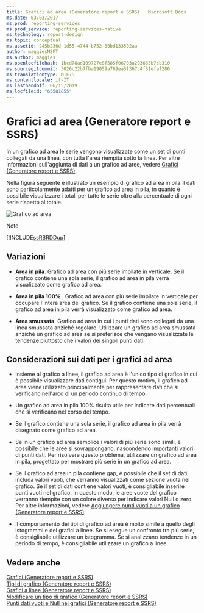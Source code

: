 ```yaml
---
title: Grafici ad area (Generatore report e SSRS) | Microsoft Docs
ms.date: 03/03/2017
ms.prod: reporting-services
ms.prod_service: reporting-services-native
ms.technology: report-design
ms.topic: conceptual
ms.assetid: 245b236d-1d55-4744-b752-80bd133502aa
author: maggiesMSFT
ms.author: maggies
ms.openlocfilehash: 1bcd78ad109727e8f585f06703a293665b7cb310
ms.sourcegitcommit: 3026c22b7fba19059a769ea5f367c4f51efaf286
ms.translationtype: MTE75
ms.contentlocale: it-IT
ms.lasthandoff: 06/15/2019
ms.locfileid: "65581855"
---
```

# <a name="area-charts-report-builder-and-ssrs"></a>Grafici ad area (Generatore report e SSRS)
  In un grafico ad area le serie vengono visualizzate come un set di punti collegati da una linea, con tutta l'area riempita sotto la linea. Per altre informazioni sull'aggiunta di dati a un grafico ad aree, vedere [Grafici &#40;Generatore report e SSRS&#41;](../../reporting-services/report-design/charts-report-builder-and-ssrs.md).  
  
 Nella figura seguente è illustrato un esempio di grafico ad area in pila. I dati sono particolarmente adatti per un grafico ad area in pila, in quanto è possibile visualizzare i totali per tutte le serie oltre alla percentuale di ogni serie rispetto al totale.  
  
 ![Grafico ad area](../../reporting-services/report-design/media/areachart.gif "grafico ad Area")  
  
> [!NOTE]  
>  [!INCLUDE[ssRBRDDup](../../includes/ssrbrddup-md.md)]  
  
## <a name="variations"></a>Variazioni  
  
-   **Area in pila**. Grafico ad area con più serie impilate in verticale. Se il grafico contiene una sola serie, il grafico ad area in pila verrà visualizzato come grafico ad area.  
  
-   **Area in pila 100%** . Grafico ad area con più serie impilate in verticale per occupare l'intera area del grafico. Se il grafico contiene una sola serie, il grafico ad area in pila verrà visualizzato come grafico ad area.  
  
-   **Area smussata**. Grafico ad area in cui i punti dati sono collegati da una linea smussata anziché regolare. Utilizzare un grafico ad area smussata anziché un grafico ad area se si preferisce che vengano visualizzate le tendenze piuttosto che i valori dei singoli punti dati.  
  
## <a name="data-considerations-for-area-charts"></a>Considerazioni sui dati per i grafici ad area  
  
-   Insieme al grafico a linee, il grafico ad area è l'unico tipo di grafico in cui è possibile visualizzare dati contigui. Per questo motivo, il grafico ad area viene utilizzato principalmente per rappresentare dati che si verificano nell'arco di un periodo continuo di tempo.  
  
-   Un grafico ad area in pila 100% risulta utile per indicare dati percentuali che si verificano nel corso del tempo.  
  
-   Se il grafico contiene una sola serie, il grafico ad area in pila verrà disegnato come grafico ad area.  
  
-   Se in un grafico ad area semplice i valori di più serie sono simili, è possibile che le aree si sovrappongano, nascondendo importanti valori di punti dati. Per risolvere questo problema, utilizzare un grafico ad area in pila, progettato per mostrare più serie in un grafico ad area.  
  
-   Se il grafico ad area in pila contiene gap, è possibile che il set di dati includa valori vuoti, che verranno visualizzati come sezione vuota nel grafico. Se il set di dati contiene valori vuoti, è consigliabile inserire punti vuoti nel grafico. In questo modo, le aree vuote del grafico verranno riempite con un colore diverso per indicare valori Null o zero. Per altre informazioni, vedere [Aggiungere punti vuoti a un grafico &#40;Generatore report e SSRS&#41;](../../reporting-services/report-design/add-empty-points-to-a-chart-report-builder-and-ssrs.md).  
  
-   Il comportamento dei tipi di grafico ad area è molto simile a quello degli istogrammi e dei grafici a linee. Se si esegue un confronto tra più serie, è consigliabile utilizzare un istogramma. Se si analizzano tendenze in un periodo di tempo, è consigliabile utilizzare un grafico a linee.  
  
## <a name="see-also"></a>Vedere anche  
 [Grafici &#40;Generatore report e SSRS&#41;](../../reporting-services/report-design/charts-report-builder-and-ssrs.md)   
 [Tipi di grafico &#40;Generatore report e SSRS&#41;](../../reporting-services/report-design/chart-types-report-builder-and-ssrs.md)   
 [Grafici a linee &#40;Generatore report e SSRS&#41;](../../reporting-services/report-design/line-charts-report-builder-and-ssrs.md)   
 [Modificare un tipo di grafico &#40;Generatore report e SSRS&#41;](../../reporting-services/report-design/change-a-chart-type-report-builder-and-ssrs.md)   
 [Punti dati vuoti e Null nei grafici &#40;Generatore report e SSRS&#41;](../../reporting-services/report-design/empty-and-null-data-points-in-charts-report-builder-and-ssrs.md)  
  
  
